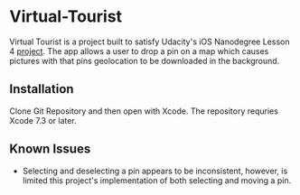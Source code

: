 # Virtual-Tourist

Virtual Tourist is a project built to satisfy Udacity's iOS Nanodegree Lesson 4 [project](https://www.udacity.com/course/ios-persistence-and-core-data--ud325). The app allows a user to drop a pin on
a map which causes pictures with that pins geolocation to be downloaded in the background. 

## Installation

Clone Git Repository and then open with Xcode. The repository requries Xcode 7.3 or later.

## Known Issues

* Selecting and deselecting a pin appears to be inconsistent, however, is limited this project's implementation of both selecting 
and moving a pin.
